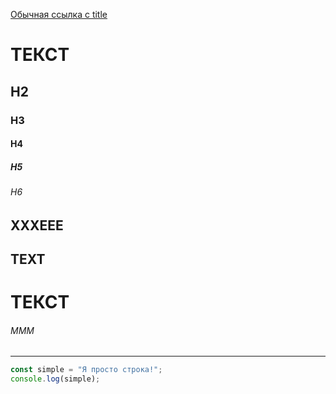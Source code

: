 [Обычная ссылка с title](https://www.yandex.ru "Я Yandex!") 


# ТЕКСТ
## H2
### H3
#### H4
##### H5
###### H6 


ХХХЕЕЕ
------ 



TEXT
------ 


# ТЕКСТ

###### МММ
------

```javascript
const simple = "Я просто строка!";
console.log(simple);
``` 
